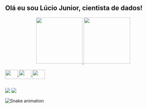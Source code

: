 ## Olá eu sou Lúcio Junior, cientista de dados!

<div align="center" dir="auto">
  <a href="https://github.com/luciodatascience">
  <img height="150" src="https://github-readme-stats.vercel.app/api?username=luciodatascience&show_icons=true&theme=dark&include_all_commits=true&count_private=true"/>
  <img height="150" src="https://github-readme-stats.vercel.app/api/top-langs/?username=luciodatascience&layout=compact&langs_count=7&theme=dark">
  </a>
</div>

<div dir="auto"><br>
  <a href="https://github.com/luciodatascience">
  <img align="center" height="30" width="40" src="https://cdn.jsdelivr.net/gh/devicons/devicon/icons/azure/azure-original.svg" style="max-width: 100%;">
  <img align="center" height="30" width="40" src="https://cdn.jsdelivr.net/gh/devicons/devicon/icons/python/python-original.svg" style="max-width: 100%;">
  <img align="center" height="30" width="40" src="https://cdn.jsdelivr.net/gh/devicons/devicon/icons/r/r-original.svg" style="max-width: 100%;">
  </a>
</div>

##

<div>
  <a href="mailto:sobral.lucioj@gmail.com"><img src="https://img.shields.io/badge/-Gmail-%23333?style=for-the-badge&logo=gmail&logoColor=white" style="max-width: 100%;"></a>
  <a href="www.linkedin.com/in/lucio-analytics-data-science"><img src="https://img.shields.io/badge/-LinkedIn-%230077B5?style=for-the-badge&logo=linkedin&logoColor=white" style="max-width: 100%;"></a>
</div>

 ![Snake animation](https://github.com/luciodatascience/luciodatascience/blob/output/github-contribution-grid-snake.svg)
